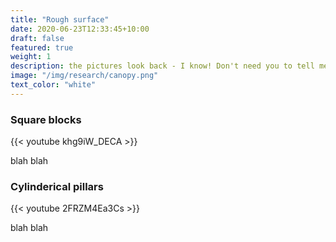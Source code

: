 ```yaml
---
title: "Rough surface"
date: 2020-06-23T12:33:45+10:00
draft: false
featured: true
weight: 1
description: the pictures look back - I know! Don't need you to tell me that. They are just placeholders (well.. actually my pathetic attempt at aethetics). I'm hoping a different image would make them look better. If not, will remove the background. 
image: "/img/research/canopy.png"
text_color: "white" 
---
```

### Square blocks 

{{< youtube khg9iW_DECA >}}

blah blah

### Cylinderical pillars

{{< youtube 2FRZM4Ea3Cs >}}

blah blah